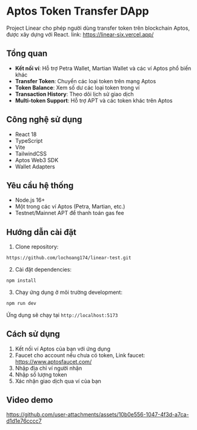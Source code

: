 #   Aptos Token Transfer DApp

Project Linear cho phép người dùng transfer token trên blockchain Aptos, được xây dựng với React.
link: https://linear-six.vercel.app/
## Tổng quan

- **Kết nối ví**: Hỗ trợ Petra Wallet, Martian Wallet và các ví Aptos phổ biến khác
- **Transfer Token**: Chuyển các loại token trên mạng Aptos
- **Token Balance**: Xem số dư các loại token trong ví
- **Transaction History**: Theo dõi lịch sử giao dịch
- **Multi-token Support**: Hỗ trợ APT và các token khác trên Aptos

## Công nghệ sử dụng

- React 18
- TypeScript
- Vite
- TailwindCSS
- Aptos Web3 SDK
- Wallet Adapters

## Yêu cầu hệ thống

- Node.js 16+ 
- Một trong các ví Aptos (Petra, Martian, etc.)
- Testnet/Mainnet APT để thanh toán gas fee

## Hướng dẫn cài đặt

1. Clone repository:
```bash
https://github.com/lochoang174/linear-test.git
```

2. Cài đặt dependencies:
```bash
npm install
```


3. Chạy ứng dụng ở môi trường development:
```bash
npm run dev
```

Ứng dụng sẽ chạy tại `http://localhost:5173`

## Cách sử dụng

1. Kết nối ví Aptos của bạn với ứng dụng
2. Faucet cho account nếu chưa có token, Link faucet: https://www.aptosfaucet.com/
3. Nhập địa chỉ ví người nhận
4. Nhập số lượng token
5. Xác nhận giao dịch qua ví của bạn
## Video demo
https://github.com/user-attachments/assets/10b0e556-1047-4f3d-a7ca-d1d1e76cccc7

